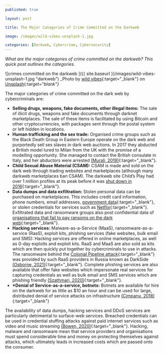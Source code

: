 ```yaml
---
published: true

layout: post

title: The Major Categories of Crime Committed on the Darkweb

image: /images/wild-vibes-unsplash-1.jpg

categories: [Darkweb, Cybercrime, Cybersecurity]
---
```

  
_What are the major categories of crime committed on the darkweb? This quick post outlines the categories._

![crimes committed on the darkweb ]({{ site.baseurl }}/images/wild-vibes-unsplash-1.jpg "darkweb") 
_Photo by [wild vibes](https://unsplash.com/@wldvbs){:target="_blank"} on [Unsplash](https://unsplash.com/s/photos/dark-web){:target="_blank"}_   

The major categories of crime committed on the dark web by cybercriminals are:
* __Selling drugs, weapons, fake documents, other illegal items:__ The sale of illicit drugs, weapons and fake documents through darknet marketplaces. The sale of these items is facilitated by using Bitcoin and other cryptocurrencies, with packages sent through the postal system or left hidden in locations.
* __Human trafficking and the sex trade:__  Organised crime groups such as the Black Death Group in Eastern Europe operate on the dark web and purportedly sell sex slaves in dark web auctions. In 2017 they abducted a British model lured to Milan from the UK with the promise of a modelling opportunity. She managed to contact the British consulate in Italy, and her abductors were arrested [(Murali, 2019)](https://www.deccanchronicle.com/nation/in-other-news/020919/human-trafficking-on-the-dark-web.html){:target="_blank"}. 
* __Child Sexual Abuse Material (CSAM):__  CSAM is made and sold on the dark web through trading websites and marketplaces (although many darkweb marketplaces ban CSAM). The darkweb site Child’s Play had over 1 million profiles at its peak before it was [shut down in 2016](https://www.theguardian.com/society/2017/oct/07/australian-police-sting-brings-down-paedophile-forum-on-dark-web){:target="_blank"}.
* __Data dumps and data exfiltration:__ Stolen personal data can be purchased on marketplaces. This includes credit card information, phone numbers, email addresses, [government data](https://www.theguardian.com/australia-news/2019/may/16/australians-medicare-details-illegally-sold-on-darknet-two-years-after-breach-exposed){:target="_blank"}, or stolen credentials for services such as [Netflix](https://www.trendmicro.com/vinfo/au/security/news/cybercrime-and-digital-threats/netflix-scheme-steals-passwords-bank-details){:target="_blank"}.  Exfiltrated data and ransomware groups also post confidential data of [organisations that fail to pay ransoms on the dark web](https://www.bleepingcomputer.com/news/security/nsw-transport-agency-extorted-by-ransomware-gang-after-accellion-attack/){:target="_blank"}. 
* __Hacking services:__ Malware-as-a-Service (MaaS), ransomware-as-a-service (RaaS), exploit kits, phishing services (fake websites, bulk email and SMS): Hacking services are offered in online marketplaces, as well as 0-day exploits and exploit kits. RaaS and MaaS are also sold as kits which are then quickly put together by cybercriminals to use in attacks. The ransomware behind the [Colonial Pipeline attack](https://en.wikipedia.org/wiki/Colonial_Pipeline_ransomware_attack){:target="_blank"} was provided by such RaaS providers in Russia known as DarkSide [(Osborne, 2021)](https://www.zdnet.com/article/darkside-the-ransomware-group-responsible-for-colonial-pipeline-cyberattack-explained/){:target="_blank"}. Complete phishing services are also available that offer fake websites which impersonate real services for capturing credentials as well as bulk email and SMS services which are phishing friendly [(Szathmari, 2020)](https://osint.fans/bulletproftlink-phishing-service-p2){:target="_blank"}.
* __*Denial of Service-as-a-service, botnets:__ Botnets are available for hire on the darkweb for as little as $10 an hour and can be used for large, distributed denial of service attacks on infrastructure [(Cimpanu, 2018)](https://www.bleepingcomputer.com/news/security/ddos-attacks-are-10-per-hour-on-the-dark-web/){:target="_blank"}

The availability of data dumps, hacking services and DDoS services are particularly detrimental to surface-web services. Breached credentials can be used in credential stuffing attacks against paid internet services such as video and music streaming [(Bowen, 2020)](https://www.infosecurity-magazine.com/blogs/credential-stuffing-recent-attacks/){:target="_blank"}. Hacking, malware and ransomware mean that service providers and organisations must spend considerable time and money on protecting themselves against attacks, which ultimately leads in increased costs which are passed onto the consumer. 